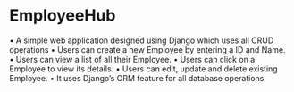 # EmployeeHub


•	A simple web application designed using Django which uses all CRUD operations
•	Users can create a new Employee by entering a ID and Name.
•	Users can view a list of all their Employee.
•	Users can click on a Employee to view its details.
•	Users can edit, update and delete existing Employee.
•	It uses Django’s ORM feature for all database operations
